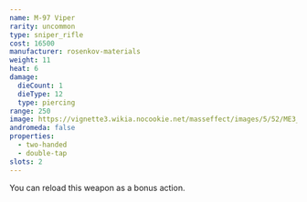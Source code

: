 ```yaml
---
name: M-97 Viper
rarity: uncommon
type: sniper_rifle
cost: 16500
manufacturer: rosenkov-materials
weight: 11
heat: 6
damage:
  dieCount: 1
  dieType: 12
  type: piercing
range: 250
image: https://vignette3.wikia.nocookie.net/masseffect/images/5/52/ME3_Viper_Sniper_Rifle.png/revision/latest?cb=20120317191749
andromeda: false
properties:
  - two-handed
  - double-tap
slots: 2
---
```

You can reload this weapon as a bonus action.